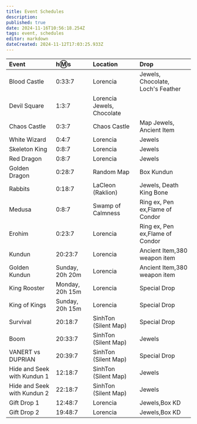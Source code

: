 ```yaml
---
title: Event Schedules
description: 
published: true
date: 2024-11-16T10:56:18.254Z
tags: event, schedules
editor: markdown
dateCreated: 2024-11-12T17:03:25.933Z
---
```



| Event |h:m:s	| Location | Drop |
|:------|:------|:---------|:-----|
| Blood Castle | 0:33:7 |	Lorencia |	Jewels, Chocolate, Loch's Feather |
| Devil Square | 1:3:7 | Lorencia	Jewels, Chocolate |
| Chaos Castle | 0:3:7 | Chaos Castle | Map	Jewels, Ancient Item |
| White Wizard | 0:4:7 | Lorencia |	Jewels |
| Skeleton King |	0:8:7 | Lorencia | Jewels |
| Red Dragon | 0:8:7 | Lorencia |Jewels |
| Golden Dragon |	0:28:7 | Random Map | Box Kundun |
| Rabbits |	0:18:7 | LaCleon (Raklion) | Jewels, Death King Bone |
| Medusa | 0:8:7 | Swamp of Calmness | Ring ex, Pen ex,Flame of Condor |
| Erohim | 0:23:7 | Lorencia | Ring ex, Pen ex,Flame of Condor | 
| Kundun | 20:23:7 | Lorencia | Ancient Item,380 weapon item |
| Golden Kundun |	Sunday, 20h 20m | Lorencia | Ancient Item,380 weapon item |
| King Rooster |	Monday, 20h 15m | Lorencia | Special Drop |
| King of Kings |	Sunday, 20h 15m | Lorencia | Special Drop |
| Survival |	20:18:7 | SinhTon (Silent Map) | Special Drop |
| Boom |	20:33:7 |SinhTon (Silent Map) | Jewels |
| VANERT vs DUPRIAN |	20:39:7 | SinhTon (Silent Map) | Special Drop |
| Hide and Seek with Kundun 1 | 12:18:7 |	SinhTon (Silent Map) | Jewels |
| Hide and Seek with Kundun 2 |	22:18:7 |	SinhTon (Silent Map) | Jewels |
| Gift Drop 1 |	12:48:7 |	Lorencia |	Jewels,Box KD |
| Gift Drop 2 | 19:48:7 | Lorencia |	Jewels,Box KD |

